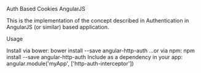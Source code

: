 Auth Based Cookies AngularJS


This is the implementation of the concept described in Authentication in AngularJS (or similar) based application.


Usage

Install via bower: bower install --save angular-http-auth
...or via npm: npm install --save angular-http-auth
Include as a dependency in your app: angular.module('myApp', ['http-auth-interceptor'])